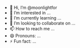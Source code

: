 - 👋 Hi, I’m @moonlightfor
- 👀 I’m interested in ...
- 🌱 I’m currently learning ...
- 💞️ I’m looking to collaborate on ...
- 📫 How to reach me ...
- 😄 Pronouns: ...
- ⚡ Fun fact: ...

<!---
moonlightfor/moonlightfor is a ✨ special ✨ repository because its `README.md` (this file) appears on your GitHub profile.
You can click the Preview link to take a look at your changes.
--->

